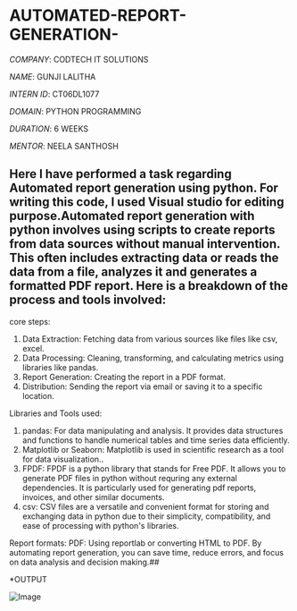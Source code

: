 # AUTOMATED-REPORT-GENERATION-

*COMPANY*: CODTECH IT SOLUTIONS

*NAME*: GUNJI LALITHA

*INTERN ID*: CT06DL1077

*DOMAIN*: PYTHON PROGRAMMING

*DURATION*: 6 WEEKS

*MENTOR*: NEELA SANTHOSH

## Here I have performed a task regarding Automated report generation using python. For writing this code, I used Visual studio for editing purpose.Automated report generation with python involves using scripts to create reports from data sources without manual intervention. This often includes extracting data or reads the data from a file, analyzes it and generates a formatted PDF report. Here is a breakdown of the process and tools involved:

 core steps:
 1. Data Extraction: Fetching data from various sources like files like csv, excel.
 2. Data Processing: Cleaning, transforming, and calculating metrics using libraries like pandas.
 3. Report Generation: Creating the report in a PDF format.
 4. Distribution: Sending the report via email or saving it to a specific location.

Libraries and Tools used: 
1. pandas: For data manipulating and analysis. It provides data structures and functions to handle numerical tables and time series data efficiently.
2. Matplotlib or Seaborn: Matplotlib is used in scientific research as a tool for data visualization..
3. FPDF: FPDF is a python library that stands for Free PDF. It allows you to generate PDF files in python without requring any external dependencies. It is particularly used for generating pdf reports, invoices, and other similar documents.
4. csv: CSV files are a versatile and convenient format for storing and exchanging data in python due to their simplicity, compatibility, and ease of processing with python's libraries.

Report formats:
PDF: Using reportlab or converting HTML to PDF.
         By automating report generation, you can save time, reduce errors, and focus on data analysis and decision making.##

*OUTPUT

![Image](https://github.com/user-attachments/assets/ad82e2ae-3766-4d43-941b-0b20f9f4a83e)


   

